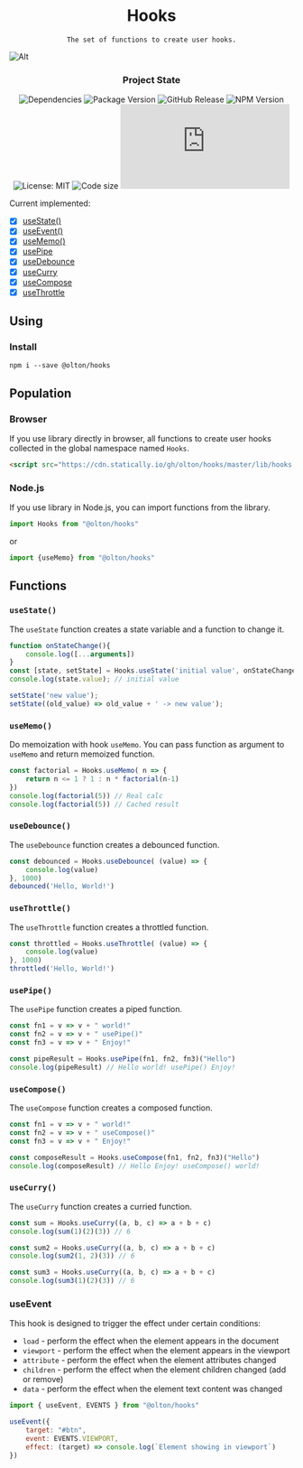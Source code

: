 <div align="center">
  <h1 align="center">Hooks</h1>

    The set of functions to create user hooks.
</div>

![Alt](https://repobeats.axiom.co/api/embed/75c6aba3d69c314c78727354cc6082e916ad1297.svg "Repobeats analytics image")

<div align="center">

### Project State
![Dependencies](https://img.shields.io/badge/Dependencies-none-darklime.svg)
![Package Version](https://img.shields.io/github/package-json/v/olton/hooks)
![GitHub Release](https://img.shields.io/github/v/release/olton/hooks)
![NPM Version](https://img.shields.io/npm/v/%40olton%2Fhooks)
![License: MIT](https://img.shields.io/badge/License-MIT-blue.svg?color=7852a9)
![Code size](https://img.shields.io/github/languages/code-size/olton/hooks.svg?color=830000)
![GitHub JS Size](https://img.shields.io/github/size/olton/hooks/lib%2Fhooks.js?label=JS%20Size&color=8f99ff)

</div>

Current implemented:

+ [x] [useState()](#usestate)
+ [x] [useEvent()](#useevent)
+ [x] [useMemo()](#usememo)
+ [x] [usePipe](#usepipe)
+ [x] [useDebounce](#usedebounce)
+ [x] [useCurry](#usecurry)
+ [x] [useCompose](#usecompose)
+ [x] [useThrottle](#usethrottle)

## Using

### Install
```shell
npm i --save @olton/hooks
```

## Population

### Browser

If you use library directly in browser, all functions to create user hooks collected in the global namespace named `Hooks`.

```html
<script src="https://cdn.statically.io/gh/olton/hooks/master/lib/hooks.js"></script>
```

### Node.js

If you use library in Node.js, you can import functions from the library.

```javascript
import Hooks from "@olton/hooks"
```

or 

```javascript
import {useMemo} from "@olton/hooks"
```


## Functions

### `useState()`

The `useState` function creates a state variable and a function to change it.

```javascript
function onStateChange(){
    console.log([...arguments])
}
const [state, setState] = Hooks.useState('initial value', onStateChange);
console.log(state.value); // initial value

setState('new value');
setState((old_value) => old_value + ' -> new value');
``` 

### `useMemo()`

Do memoization with hook `useMemo`. You can pass function as argument to `useMemo` and return memoized function.

```javascript
const factorial = Hooks.useMemo( n => {
    return n <= 1 ? 1 : n * factorial(n-1)
})
console.log(factorial(5)) // Real calc
console.log(factorial(5)) // Cached result
```

### `useDebounce()`

The `useDebounce` function creates a debounced function.

```javascript
const debounced = Hooks.useDebounce( (value) => {
    console.log(value)
}, 1000)
debounced('Hello, World!')
```

### `useThrottle()`

The `useThrottle` function creates a throttled function.

```javascript
const throttled = Hooks.useThrottle( (value) => {
    console.log(value)
}, 1000)
throttled('Hello, World!')
```

### `usePipe()`

The `usePipe` function creates a piped function.

```javascript
const fn1 = v => v + " world!"
const fn2 = v => v + " usePipe()"
const fn3 = v => v + " Enjoy!"

const pipeResult = Hooks.usePipe(fn1, fn2, fn3)("Hello")
console.log(pipeResult) // Hello world! usePipe() Enjoy!
```

### `useCompose()`

The `useCompose` function creates a composed function.

```javascript
const fn1 = v => v + " world!"
const fn2 = v => v + " useCompose()"
const fn3 = v => v + " Enjoy!"

const composeResult = Hooks.useCompose(fn1, fn2, fn3)("Hello")
console.log(composeResult) // Hello Enjoy! useCompose() world!
```

### `useCurry()`

The `useCurry` function creates a curried function.

```javascript
const sum = Hooks.useCurry((a, b, c) => a + b + c)
console.log(sum(1)(2)(3)) // 6

const sum2 = Hooks.useCurry((a, b, c) => a + b + c)
console.log(sum2(1, 2)(3)) // 6

const sum3 = Hooks.useCurry((a, b, c) => a + b + c)
console.log(sum3(1)(2)(3)) // 6
```

### useEvent
This hook is designed to trigger the effect under certain conditions:
- `load` - perform the effect when the element appears in the document
- `viewport` - perform the effect when the element appears in the viewport
- `attribute` - perform the effect when the element attributes changed
- `children` - perform the effect when the element children changed (add or remove)
- `data` - perform the effect when the element text content was changed

```javascript
import { useEvent, EVENTS } from "@olton/hooks"

useEvent({
    target: "#btn",
    event: EVENTS.VIEWPORT,
    effect: (target) => console.log(`Element showing in viewport`)
})
```
